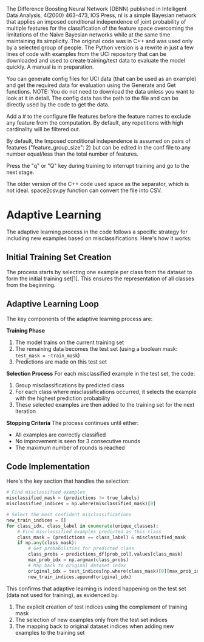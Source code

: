 The Difference Boosting Neural Network (DBNN) published in  Intelligent Data Analysis, 4(2000) 463-473, IOS Press, nl is a simple Bayesian network that applies an imposed conditional independence of joint probability of multiple features
for the classification of the feature space overcoming the limitations of the Naive Bayesian networks while at the same time maintaining its simplicity. The original code was in C++ and was used only by a selected group of people. 
The Python version is a rewrite in just a few lines of code with examples from the UCI repository that can be downloaded and used to create training/test data to evaluate the model quickly. A manual is in preparation.

You can generate config files for UCI data (that can be used as an example) and get the required data for evaluation using the Generate and Get functions. NOTE: You do not need to download the data unless you want to look at it in detail. The config data has the path to the file and can be directly used by the code to get the data.

Add a # to the configure file features before the feature names to exclude any feature from the computation. By default, any repetitions with high cardinality will be filtered out.

By default, the Imposed conditional independence is assumed on pairs of features ("feature_group_size": 2) but can be edited in the conf file to any number equal/less than the total number of features.

Press the "q" or "Q" key during training to interrupt training and go to the next stage.

The older version of the C++ code used space as the separator, which is not ideal. space2csv.py function can convert the file into CSV.

# Adaptive Learning

The adaptive learning process in the code follows a specific strategy for including new examples based on misclassifications. Here's how it works:

## Initial Training Set Creation
The process starts by selecting one example per class from the dataset to form the initial training set[1]. This ensures the representation of all classes from the beginning.

## Adaptive Learning Loop
The key components of the adaptive learning process are:

**Training Phase**
1. The model trains on the current training set
2. The remaining data becomes the test set (using a boolean mask: `test_mask = ~train_mask`)
3. Predictions are made on this test set

**Selection Process**
For each misclassified example in the test set, the code:
1. Group misclassifications by predicted class
2. For each class where misclassifications occurred, it selects the example with the highest prediction probability
3. These selected examples are then added to the training set for the next iteration

**Stopping Criteria**
The process continues until either:
- All examples are correctly classified
- No improvement is seen for 3 consecutive rounds
- The maximum number of rounds is reached

## Code Implementation
Here's the key section that handles the selection:

```python
# Find misclassified examples
misclassified_mask = (predictions != true_labels)
misclassified_indices = np.where(misclassified_mask)[0]

# Select the most confident misclassifications
new_train_indices = []
for class_idx, class_label in enumerate(unique_classes):
    # Find misclassified examples predicted as this class
    class_mask = (predictions == class_label) & misclassified_mask
    if np.any(class_mask):
        # Get probabilities for predicted class
        class_probs = predictions_df[prob_col].values[class_mask]
        max_prob_idx = np.argmax(class_probs)
        # Map back to original dataset index
        original_idx = test_indices[np.where(class_mask)[0][max_prob_idx]]
        new_train_indices.append(original_idx)
```

This confirms that adaptive learning is indeed happening on the test set (data not used for training), as evidenced by:
1. The explicit creation of test indices using the complement of training mask
2. The selection of new examples only from the test set indices
3. The mapping back to original dataset indices when adding new examples to the training set
